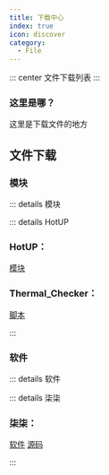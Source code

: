 ```yaml
---
title: 下载中心
index: true
icon: discover
category:
  - File
---
```


::: center
文件下载列表
:::

### 这里是哪？

这里是下载文件的地方

## 文件下载

### 模块

::: details 模块

::: details HotUP
### HotUP：
[模块](https://ftp.womi.ltd/skyx/mod/hotup/setup.zip)
### Thermal_Checker：
[脚本](https://ftp.womi.ltd/skyx/mod/hotup/Thermal_Checker/Thermal_Checker.SH)

:::

### 软件

::: details 软件

::: details 柒柒
### 柒柒：
[软件](https://ftp.womi.ltd/skyx/app/qiqi/qiqi.apk)
[源码](https://github.com/Yosunair/Qiqi/archive/refs/heads/Yosunair.zip)

:::